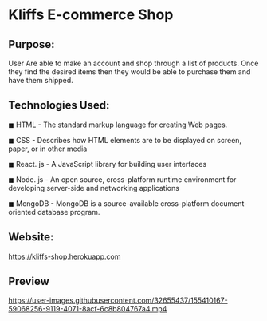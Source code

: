 # Kliffs E-commerce Shop


## Purpose: 

User Are able to make an account and shop through a list of products. Once they find the desired items then they would be able to purchase them and have them shipped.

## Technologies Used:

◼ HTML - The standard markup language for creating Web pages.

◼ CSS - Describes how HTML elements are to be displayed on screen, paper, or in other media
 
◼ React. js - A JavaScript library for building user interfaces

◼ Node. js - An open source, cross-platform runtime environment for developing server-side and networking applications

◼ MongoDB - MongoDB is a source-available cross-platform document-oriented database program.


## Website: 

https://kliffs-shop.herokuapp.com

## Preview

https://user-images.githubusercontent.com/32655437/155410167-59068256-9119-4071-8acf-6c8b804767a4.mp4

